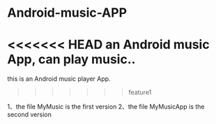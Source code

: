 # Android-music-APP
<<<<<<< HEAD
an Android music App, can play music..
=======
this is an Android music player App.
>>>>>>> feature1

  1、the file MyMusic is the first version
  2、the file MyMusicApp is the second version

